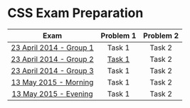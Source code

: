 # CSS Exam Preparation

| Exam | Problem 1 | Problem 2 |
| :-: | :-: | :-: |
| [23 April 2014 - Group 1](http://bgcoder.com/Contests/163/CSS-23-April-2014-Group-1) | Task 1 | Task 2 |
| [23 April 2014 - Group 2](http://bgcoder.com/Contests/163/CSS-23-April-2014-Group-2) | [Task 1](https://github.com/owolp/Telerik-Academy/tree/master/Modul-1/CSS/Exam-Preparation/2014-04-23_Group2-Task-1) | Task 2 |
| [23 April 2014 - Group 3](http://bgcoder.com/Contests/163/CSS-23-April-2014-Group-3) | Task 1 | Task 2 |
| [13 May 2015 - Morning](http://bgcoder.com/Contests/234/CSS-13-May-2015-10-00) | Task 1 | Task 2 |
| [13 May 2015 - Evening](http://bgcoder.com/Contests/236/CSS-13-May-2015-18-00) | Task 1 | Task 2 |